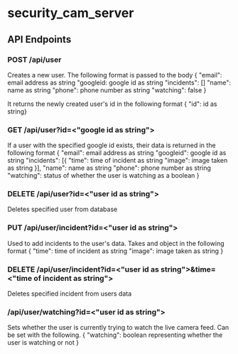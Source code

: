 # security_cam_server

## API Endpoints

### POST /api/user
Creates a new user.  The following format is passed to the body
{
  "email": email address as string
  "googleid: google id as string
  "incidents": []
  "name": name as string
  "phone": phone number as string
  "watching": false
}

It returns the newly created user's id in the following format
{ "id": id as string}

### GET /api/user?id=<"google id as string">
If a user with the specified google id exists, their data is returned in the following format
{
  "email": email address as string
  "googleid": google id as string
  "incidents": [{
                 "time": time of incident as string
                 "image": image taken as string
               }],
  "name": name as string
  "phone": phone number as string
  "watching": status of whether the user is watching as a boolean
}

### DELETE /api/user?id=<"user id as string">
Deletes specified user from database

### PUT /api/user/incident?id=<"user id as string">
Used to add incidents to the user's data.  Takes and object in the following format
{
  "time": time of incident as string
  "image": image taken as string
}

### DELETE /api/user/incident?id=<"user id as string">&time=<"time of incident as string">
Deletes specified incident from users data

### /api/user/watching?id=<"user id as string">
Sets whether the user is currently trying to watch the live camera feed.  Can be set with the following.
{
  "watching": boolean representing whether the user is watching or not
}
